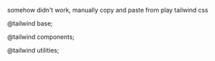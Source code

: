 somehow didn't work, manually copy and paste from play tailwind css

@tailwind base;

@tailwind components;

@tailwind utilities;
